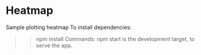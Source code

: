 # Heatmap
Sample plotting heatmap
To install dependencies:
>>npm install
Commands:
>>npm start is the development target, to serve the app.
